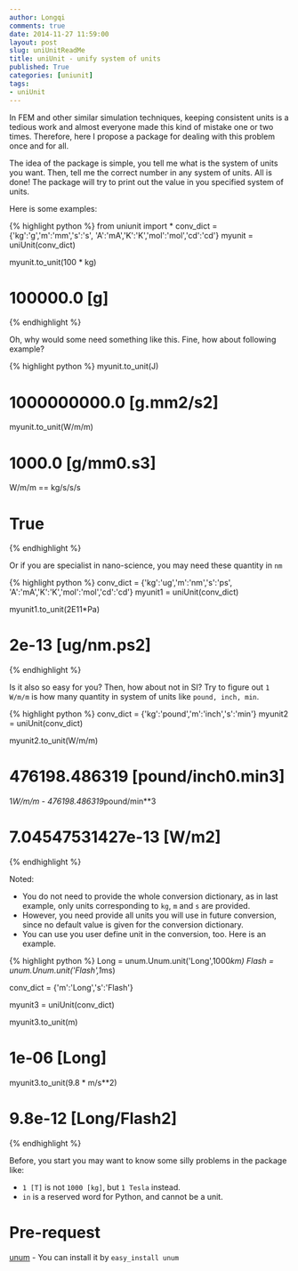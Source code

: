 ```yaml
---
author: Longqi
comments: true
date: 2014-11-27 11:59:00
layout: post
slug: uniUnitReadMe
title: uniUnit - unify system of units
published: True
categories: [uniunit]
tags:
- uniUnit
---
```


In FEM and other similar simulation techniques, keeping consistent units is a tedious work and almost everyone made this kind of mistake one or two times. Therefore, here I propose a package for dealing with this problem once and for all.

The idea of the package is simple, you tell me what is the system of units you want. Then, tell me the correct number in any system of units. All is done! The package will try to print out the value in you specified system of units.

Here is some examples:

{% highlight python %}
from uniunit import *
conv_dict = {'kg':'g','m':'mm','s':'s',
			'A':'mA','K':'K','mol':'mol','cd':'cd'}
myunit = uniUnit(conv_dict)

myunit.to_unit(100 * kg)
# 100000.0 [g]
{% endhighlight %}

Oh, why would some need something like this. Fine, how about following example?

{% highlight python %}
myunit.to_unit(J)
# 1000000000.0 [g.mm2/s2]

myunit.to_unit(W/m/m)
# 1000.0 [g/mm0.s3]

W/m/m == kg/s/s/s
# True
{% endhighlight %}

Or if you are specialist in nano-science, you may need these quantity in `nm`

{% highlight python %}
conv_dict = {'kg':'ug','m':'nm','s':'ps',
			'A':'mA','K':'K','mol':'mol','cd':'cd'}
myunit1 = uniUnit(conv_dict)

myunit1.to_unit(2E11*Pa)
# 2e-13 [ug/nm.ps2]
{% endhighlight %}

Is it also so easy for you? Then, how about not in SI? Try to figure out `1 W/m/m` is how many quantity in system of units like `pound, inch, min`.

{% highlight python %}
conv_dict = {'kg':'pound','m':'inch','s':'min'}
myunit2 = uniUnit(conv_dict)

myunit2.to_unit(W/m/m)
# 476198.486319 [pound/inch0.min3]

1*W/m/m - 476198.486319*pound/min**3
#  7.04547531427e-13 [W/m2]
{% endhighlight %}

Noted: 

- You do not need to provide the whole conversion dictionary, as in last example, only units corresponding to `kg`, `m` and `s` are provided. 
- However, you need provide all units you will use in future conversion, since no default value is given for the conversion dictionary.
- You can use you user define unit in the conversion, too. Here is an example.

{% highlight python %}
Long = unum.Unum.unit('Long',1000*km)
Flash = unum.Unum.unit('Flash',1*ms)

conv_dict = {'m':'Long','s':'Flash'}

myunit3 = uniUnit(conv_dict)

myunit3.to_unit(m)
# 1e-06 [Long]

myunit3.to_unit(9.8 * m/s**2)
# 9.8e-12 [Long/Flash2]

{% endhighlight %}



Before, you start you may want to know some silly problems in the package like:

- `1 [T]` is not `1000 [kg]`, but `1 Tesla` instead.
- `in` is a reserved word for Python, and cannot be a unit.

Pre-request
============
[unum](https://pypi.python.org/pypi/Unum) - You can install it by `easy_install unum`
